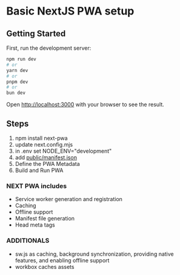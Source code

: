 # Basic NextJS PWA setup

## Getting Started

First, run the development server:

```bash
npm run dev
# or
yarn dev
# or
pnpm dev
# or
bun dev
```

Open [http://localhost:3000](http://localhost:3000) with your browser to see the result.

## Steps
1. npm install next-pwa
2. update next.config.mjs
3. in .env set NODE_ENV="development"
4. add [public/manifest.json](https://www.mridul.tech/tools/manifest-generator) 
5. Define the PWA Metadata
6. Build and Run PWA

### NEXT PWA includes
- Service worker generation and registration
- Caching
- Offline support
- Manifest file generation
- Head meta tags

### ADDITIONALS
- sw.js as caching, background synchronization, providing native features, and enabling offline support
- workbox caches assets